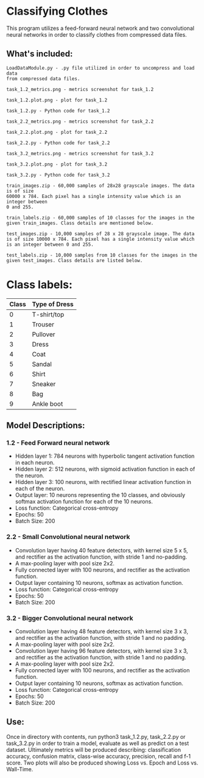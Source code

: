 # Classifying Clothes

This program utilizes a feed-forward neural network and two convolutional neural
networks in order to classify clothes from compressed data files. 

## What's included:
```
LoadDataModule.py - .py file utilized in order to uncompress and load data
from compressed data files.

task_1.2_metrics.png - metrics screenshot for task_1.2

task_1.2.plot.png - plot for task_1.2

task_1.2.py - Python code for task_1.2

task_2.2_metrics.png - metrics screenshot for task_2.2

task_2.2.plot.png - plot for task_2.2

task_2.2.py - Python code for task_2.2

task_3.2_metrics.png - metrics screenshot for task_3.2

task_3.2.plot.png - plot for task_3.2

task_3.2.py - Python code for task_3.2

train_images.zip - 60,000 samples of 28x28 grayscale images. The data is of size
60000 x 784. Each pixel has a single intensity value which is an integer between
0 and 255.

train_labels.zip - 60,000 samples of 10 classes for the images in the given train_images. Class details are mentioned below.

test_images.zip - 10,000 samples of 28 x 28 grayscale image. The data is of size 10000 x 784. Each pixel has a single intensity value which is an integer between 0 and 255.

test_labels.zip - 10,000 samples from 10 classes for the images in the given test_images. Class details are listed below.
```
# Class labels:

| Class | Type of Dress |
| --- | --- |
| 0 | T-shirt/top |
| 1 | Trouser |
| 2 | Pullover |
| 3 | Dress |
| 4 | Coat |
| 5 | Sandal |
| 6 | Shirt |
| 7 | Sneaker |
| 8 | Bag |
| 9 | Ankle boot |

## Model Descriptions:

### 1.2 - Feed Forward neural network
- Hidden layer 1: 784 neurons with hyperbolic tangent activation function in each neuron.
- Hidden layer 2: 512 neurons, with sigmoid activation function in each of the neuron.
- Hidden layer 3: 100 neurons, with rectified linear activation function in each of the neuron.
- Output layer: 10 neurons representing the 10 classes, and obviously softmax activation function for each of the 10 neurons.
- Loss function: Categorical cross-entropy
- Epochs: 50
- Batch Size: 200

### 2.2 - Small Convolutional neural network
- Convolution layer having 40 feature detectors, with kernel size 5 x 5, and rectifier as the activation function, with stride 1 and no-padding.
- A max-pooling layer with pool size 2x2.
- Fully connected layer with 100 neurons, and rectifier as the activation function.
- Output layer containing 10 neurons, softmax as activation function.
- Loss function: Categorical cross-entropy
- Epochs: 50
- Batch Size: 200

### 3.2 - Bigger Convolutional neural network
- Convolution layer having 48 feature detectors, with kernel size 3 x 3, and rectifier as the activation function, with stride 1 and no padding.
- A max-pooling layer with pool size 2x2.
- Convolution layer having 96 feature detectors, with kernel size 3 x 3, and rectifier as the activation function, with stride 1 and no padding.
- A max-pooling layer with pool size 2x2.
- Fully connected layer with 100 neurons, and rectifier as the activation function.
- Output layer containing 10 neurons, softmax as activation function.
- Loss function: Categorical cross-entropy
- Epochs: 50
- Batch Size: 200

## Use:
Once in directory with contents, run python3 task_1.2.py, task_2.2.py or
task_3.2.py in order to train a model, evaluate as well as predict on a
test dataset. Ultimately metrics will be produced describing: classification
accuracy, confusion matrix, class-wise accuracy, precision, recall and f-1
score. Two plots will also be produced showing Loss vs. Epoch and Loss vs.
Wall-Time.
